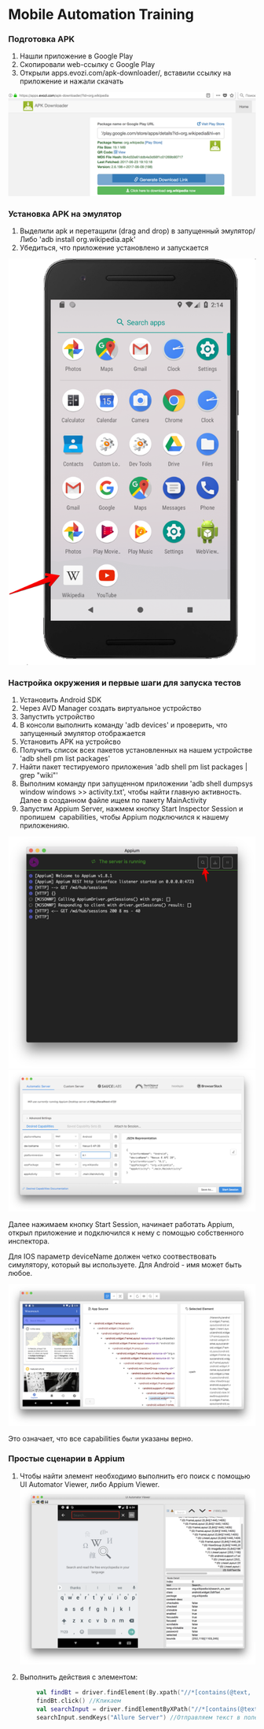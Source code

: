 # Mobile Automation Training
### Подготовка APK
1. Нашли приложение в Google Play
2. Скопировали web-ссылку c Google Play
3. Открыли apps.evozi.com/apk-downloader/, вставили ссылку на приложение и нажали скачать

![alt text](https://github.com/artsok/training/blob/master/images/APK%20Downloader%202018-07-15%2014-11-00.png)

### Установка APK на эмулятор
1. Выделили apk и перетащили (drag and drop) в запущенный эмулятор/Либо 'adb install org.wikipedia.apk'
2. Убедиться, что приложение установлено и запускается

![alt text](https://github.com/artsok/training/blob/master/images/Nexus_6P_API_27:5554%202018-07-15%2014-14-47.png)


### Настройка окружения и первые шаги для запуска тестов
1. Установить Android SDK
2. Через AVD Manager создать виртуальное устройство
3. Запустить устройство
4. В консоли выполнить команду 'adb devices' и проверить, что запущенный эмулятор отображается
5. Установить APK на устройсво
6. Получить список всех пакетов установленных на нашем устройстве 'adb shell pm list packages' 
7. Найти пакет тестируемого приложения 'adb shell pm list packages | grep "wiki"'
8. Выполним команду при запущенном приложении 'adb shell dumpsys window windows >> activity.txt', 
чтобы найти главную активность. Далее в созданном файле ищем по пакету MainActivity
9. Запустим Appium Server, нажмем кнопку Start Inspector Session и пропишем  capabilities, 
чтобы Appium подключился к нашему приложенияю.

![alt text](https://github.com/artsok/training/blob/master/images/Appium%202018-07-15%2013-19-13.png)
![alt text](https://github.com/artsok/training/blob/master/images/Appium%202018-07-15%2014-01-06.png)

Далее нажимаем кнопку Start Session, начинает работать Appium, открыл приложение и подключился к нему с помощью собственного инспектора.

Для IOS параметр deviceName должен четко соотвествовать симулятору, который вы используете. Для Android - имя может быть любое. 

![alt text](https://github.com/artsok/training/blob/master/images/Appium%202018-07-15%2014-26-39.png)

Это означает, что все capabilities были указаны верно.

### Простые сценарии в Appium
1. Чтобы найти элемент необходимо выполнить его поиск с помощью UI Automator Viewer, либо Appium Viewer.
![alt text](https://github.com/artsok/training/blob/master/images/UI%20Automator%20Viewer%202018-07-18%2018-45-51.png)

2. Выполнить действия с элементом:
```kotlin
        val findBt = driver.findElement(By.xpath("//*[contains(@text, 'Search Wikipedia')]"))
        findBt.click() //Кликаем 
        val searchInput = driver.findElementByXPath("//*[contains(@text, 'Search…')]")
        searchInput.sendKeys("Allure Server") //Отправляем текст в поле
```

  
